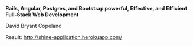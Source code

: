 **Rails, Angular,
Postgres, and Bootstrap
powerful, Effective, and Efficient
Full-Stack Web Development**

David Bryant Copeland

Result: http://shine-application.herokuapp.com/
